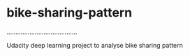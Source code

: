 # bike-sharing-pattern

........................................

Udacity deep learning project to analyse bike sharing pattern
